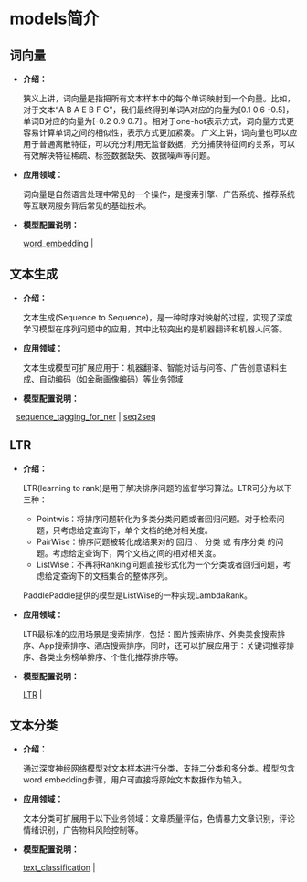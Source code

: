
# models简介

## 词向量

- **介绍：**

    狭义上讲，词向量是指把所有文本样本中的每个单词映射到一个向量。比如，对于文本“A B A E B F G”，我们最终得到单词A对应的向量为[0.1 0.6 -0.5]，单词B对应的向量为[-0.2 0.9 0.7] 。相对于one-hot表示方式，词向量方式更容易计算单词之间的相似性，表示方式更加紧凑。
    广义上讲，词向量也可以应用于普通离散特征，可以充分利用无监督数据，充分捕获特征间的关系，可以有效解决特征稀疏、标签数据缺失、数据噪声等问题。

- **应用领域：**

    词向量是自然语言处理中常见的一个操作，是搜索引擎、广告系统、推荐系统等互联网服务背后常见的基础技术。

- **模型配置说明：**

    [word_embedding](https://github.com/PaddlePaddle/models/tree/develop/word_embedding) |
## 文本生成

- **介绍：**

    文本生成(Sequence to Sequence)，是一种时序对映射的过程，实现了深度学习模型在序列问题中的应用，其中比较突出的是机器翻译和机器人问答。

- **应用领域：**

    文本生成模型可扩展应用于：机器翻译、智能对话与问答、广告创意语料生成、自动编码（如金融画像编码）等业务领域

- **模型配置说明：**

    [sequence_tagging_for_ner](https://github.com/PaddlePaddle/models/tree/develop/sequence_tagging_for_ner) | [seq2seq](https://github.com/PaddlePaddle/models/tree/develop/seq2seq)

## LTR

- **介绍：**

    LTR(learning to rank)是用于解决排序问题的监督学习算法。LTR可分为以下三种：

    - Pointwis：将排序问题转化为多类分类问题或者回归问题。对于检索问题，只考虑给定查询下，单个文档的绝对相关度。
    - PairWise：排序问题被转化成结果对的 回归 、 分类 或 有序分类 的问题。考虑给定查询下，两个文档之间的相对相关度。
    - ListWise：不再将Ranking问题直接形式化为一个分类或者回归问题，考虑给定查询下的文档集合的整体序列。

    PaddlePaddle提供的模型是ListWise的一种实现LambdaRank。

- **应用领域：**

    LTR最标准的应用场景是搜索排序，包括：图片搜索排序、外卖美食搜索排序、App搜索排序、酒店搜索排序。同时，还可以扩展应用于：关键词推荐排序、各类业务榜单排序、个性化推荐排序等。

- **模型配置说明：**

    [LTR](https://github.com/PaddlePaddle/models/tree/develop/ltr) |

## 文本分类

- **介绍：**

    通过深度神经网络模型对文本样本进行分类，支持二分类和多分类。模型包含word embedding步骤，用户可直接将原始文本数据作为输入。

- **应用领域：**

    文本分类可扩展用于以下业务领域：文章质量评估，色情暴力文章识别，评论情绪识别，广告物料风险控制等。

- **模型配置说明：**

    [text_classification](https://github.com/PaddlePaddle/models/tree/develop/text_classification) |
